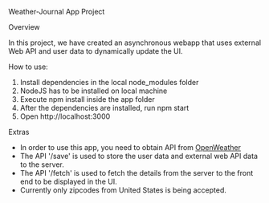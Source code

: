 Weather-Journal App Project

Overview

In this project, we have created an asynchronous webapp that uses external Web API and user data to dynamically update the UI.

How to use:
1. Install dependencies in the local node_modules folder
2. NodeJS has to be installed on local machine
3. Execute npm install inside the app folder
4. After the dependencies are installed, run npm start
5. Open <a>http://localhost:3000</a> 

Extras
* In order to use this app, you need to obtain API from <a href="https://openweathermap.org/"> OpenWeather </a> 
* The API '/save' is used to store the user data and external web API data to the server.
* The API '/fetch' is used to fetch the details from the server to the front end to be displayed in the UI.
* Currently only zipcodes from United States is being accepted.
